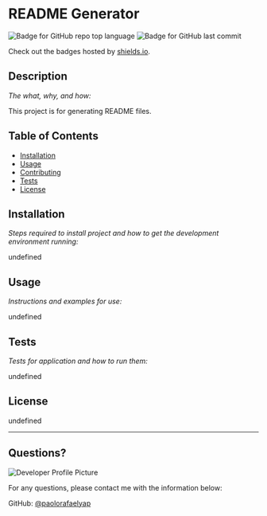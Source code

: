 # README Generator
  ![Badge for GitHub repo top language](https://img.shields.io/github/languages/top/paolorafaelyap/readme-generator?style=flat&logo=appveyor) ![Badge for GitHub last commit](https://img.shields.io/github/last-commit/paolorafaelyap/readme-generator?style=flat&logo=appveyor)
  
  Check out the badges hosted by [shields.io](https://shields.io/).
  
  
  ## Description 
  
  *The what, why, and how:* 
  
  This project is for generating README files.
  ## Table of Contents
  * [Installation](#installation)
  * [Usage](#usage)
  * [Contributing](#contributing)
  * [Tests](#tests)
  * [License](#license)
  
  ## Installation
  
  *Steps required to install project and how to get the development environment running:*
  
  undefined
  
  ## Usage 
  
  *Instructions and examples for use:*
  
  undefined
  
  ## Tests
  
  *Tests for application and how to run them:*
  
  undefined
  
  ## License
  
  undefined
  
  ---
  
  ## Questions?
  
  ![Developer Profile Picture](https://avatars0.githubusercontent.com/u/66388650?v=4) 
  
  For any questions, please contact me with the information below:
 
  GitHub: [@paolorafaelyap](https://api.github.com/users/paolorafaelyap)
  